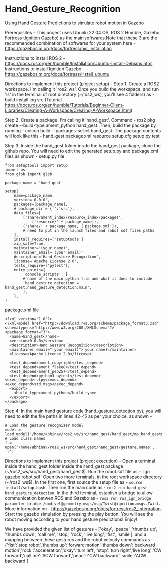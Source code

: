 # Hand_Gesture_Recognition
Using Hand Gesture Predictions to simulate robot motion in Gazebo

Prerequisites - This project uses Ubuntu 22.04 OS, ROS 2 Humble, Gazebo Fortress (Ignition Gazebo) as the main softwares.Note that these 3 are the recommended combination of softwares for your system here - https://gazebosim.org/docs/fortress/ros_installation

Instructions to install ROS 2 - https://docs.ros.org/en/humble/Installation/Ubuntu-Install-Debians.html
Instructions to install Ignition Gazebo - https://gazebosim.org/docs/fortress/install_ubuntu

Directions to implement this project (project setup) - 
Step 1. Create a ROS2 workspace. I'm calling it 'ros2_ws'. Once you build the workspace, and run 'ls' in the terminal of root directory (~/ros2_ws), you'll see 4  folders) as - build  install  log  src
(Tutorial - https://docs.ros.org/en/humble/Tutorials/Beginner-Client-Libraries/Creating-A-Workspace/Creating-A-Workspace.html)

Step 2. Create a package. I'm calling it 'hand_gest'. Command - ros2 pkg create --build-type ament_python hand_gest. Then, build the package by running - colcon build --packages-select hand_gest. The package contents will look like this - hand_gest  package.xml  resource  setup.cfg  setup.py  test

Step 3. Inside the hand_gest folder inside the hand_gest package, clone the github repo. You will need to edit the generated setup.py and package.xml files as shown - 
setup.py file
```
from setuptools import setup
import os
from glob import glob

package_name = 'hand_gest'

setup(
    name=package_name,
    version='0.0.0',
    packages=[package_name],
    # package_dir = {'':'src'},
    data_files=[
        ('share/ament_index/resource_index/packages',
            ['resource/' + package_name]),
        ('share/' + package_name, ['package.xml']),
        # need to put in the launch files and robot sdf files paths
    ],
    install_requires=['setuptools'],
    zip_safe=True,
    maintainer='(your name)',
    maintainer_email='(your email)',
    description='Hand Gesture Recognition',
    license='Apache License 2.0',
    tests_require=['pytest'],
    entry_points={
        'console_scripts': [
        # name of the main python file and what it does to include
        'hand_gesture_detection = hand_gest.hand_gesture_detection:main',
        ],
    },
)
```
package.xml file
```
<?xml version="1.0"?>
<?xml-model href="http://download.ros.org/schema/package_format3.xsd" schematypens="http://www.w3.org/2001/XMLSchema"?>
<package format="3">
  <name>hand_gest</name>
  <version>0.0.0</version>
  <description>Hand Gesture Recognition</description>
  <maintainer email="(your email)">(your name)</maintainer>
  <license>Apache License 2.0</license>

  <test_depend>ament_copyright</test_depend>
  <test_depend>ament_flake8</test_depend>
  <test_depend>ament_pep257</test_depend>
  <test_depend>python3-pytest</test_depend>
<exec_depend>rclpy</exec_depend>
<exec_depend>std_msgs</exec_depend>
  <export>
    <build_type>ament_python</build_type>
  </export>
</package>
```
Step 4. In the main hand gesture code (hand_gesture_detection.py), you will need to edit the file paths in lines 42-45 as per your choice, as shown - 
```
# Load the gesture recognizer model
model = load_model('/home/abhinav/ros2_ws/src/hand_gest/hand_gest/mp_hand_gesture')
# Load class names
f = open('/home/abhinav/ros2_ws/src/hand_gest/hand_gest/gesture.names', 'r')
```
Directions to implement this project (project execution) - 
Open a terminal inside the hand_gest folder inside the hand_gest package (~/ros2_ws/src/hand_gest/hand_gest$). Run the robot.sdf file as - `ign gazebo robot.sdf`
Open two more terminals, in the root workspace directory (~/ros2_ws$). In the first one, first source the setup file as - `source install/setup.bash`. Then run the main code as - `ros2 run hand_gest hand_gesture_detection`.
In the third terminal, establish a bridge to allow communication betwen ROS and Gazebo as - `ros2 run ros_ign_bridge parameter_bridge /cmd_vel@geometry_msgs/msg/Twist@ignition.msgs.Twist`. More information on - https://gazebosim.org/docs/fortress/ros2_integration. 
Start the gazebo simulation by pressing the play button. You will see the robot moving according to your hand gesture predictions! Enjoy!

We have provided the given list of gestures - ['okay', 'peace', 'thumbs up', 'thumbs down', 'call me', 'stop', 'rock', 'live long', 'fist', 'smile']. and a mapping between these gestures and the robot velocity commands as - 
{'fist':'stop robot','thumbs up':'forward motion','thumbs down':'backward motion','rock':'acceleration','okay':'turn left', 'stop':'turn right','live long':'CW forward','call me':'ACW forward','peace':'CW backward','smile':'ACW backward'}
